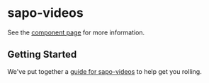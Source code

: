 sapo-videos
================

See the [component page](http://rogeriopvl.github.io/sapo-videos) for more information.

## Getting Started

We've put together a [guide for sapo-videos](http://www.polymer-project.org/docs/start/reusableelements.html) to help get you rolling.
